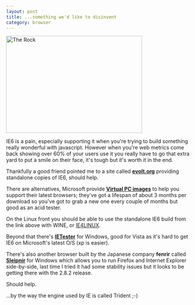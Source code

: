 ```yaml
---
layout: post
title: ...something we'd like to disinvent
category: browser
---
```


<a href="http://www.flickr.com/photos/indieflickr/2972723862/" title="The Rock by John Griffiths, on Flickr"><img src="http://farm4.static.flickr.com/3073/2972723862_04a5f22b65.jpg" width="370" height="265" alt="The Rock" /></a>

IE6 is a pain, especially supporting it when you're trying to build something really wonderful with javascript.  However when you're web metrics come back showing over 60% of your users use it you really have to go that extra yard to put a smile on their face, it's tough but it's worth it in the end.

Thankfully a good friend pointed me to a site called **[evolt.org](http://browsers.evolt.org/)** providing standalone copies of IE6, should help.

There are alternatives, Microsoft provide **[Virtual PC images](http://www.microsoft.com/downloads/details.aspx?FamilyId=21EABB90-958F-4B64-B5F1-73D0A413C8EF&displaylang=en)** to help you support their latest browsers; they've got a lifespan of about 3 months per download so you've got to grab a new one every couple of months but good as an acid tester.

On the Linux front you should be able to use the standalone IE6 build from the link above with WINE, or [IE4LINUX](http://www.red91.com/2008/05/23/safari-ie-on-linux).

Beyond that there's **[IETester](http://www.my-debugbar.com/wiki/IETester/HomePage)** for Windows, good for Vista as it's hard to get IE6 on Microsoft's latest O/S (xp is easier).

There's also another browser built by the Japanese company **fenrir** called **[Sleipnir](http://www.fenrir-inc.com/other/sleipnir/)** for Windows which allows you to run Firefox and Internet Explorer side-by-side, last time I tried it had some stability issues but it looks to be getting there with the 2.8.2 release.

Should help.

...by the way the engine used by IE is called Trident ;-)
